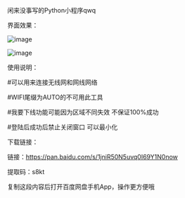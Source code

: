 闲来没事写的Python小程序qwq

界面效果：

![image](https://github.com/QiaoKes/Campus-network-login-tool/blob/master/image/1.png)

![image](https://github.com/QiaoKes/Campus-network-login-tool/blob/master/image/2.jpg)

使用说明：

#可以用来连接无线网和网线网络

#WIFI尾缀为AUTO的不可用此工具

#我要下线功能可能因为区域不同失效 不保证100%成功

#登陆后成功后禁止关闭窗口 可以最小化

下载链接：

链接：https://pan.baidu.com/s/1jniR50N5uvq0I69Y1N0now 

提取码：s8kt 

复制这段内容后打开百度网盘手机App，操作更方便哦

